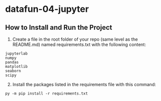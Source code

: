 # datafun-04-jupyter

## How to Install and Run the Project

1. Create a file in the root folder of your repo (same level as the README.md) named requirements.txt with the following content:
``` 
jupyterlab 
numpy 
pandas
matplotlib 
seaborn 
scipy
```

2. Install the packages listed in the requirements file with this command:
```
py -m pip install -r requirements.txt
```